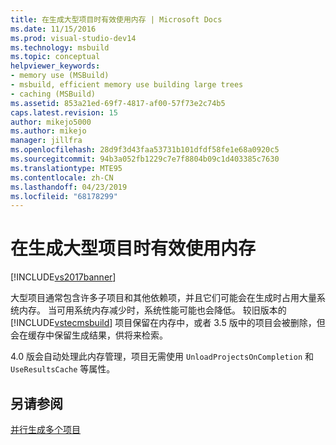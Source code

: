 ```yaml
---
title: 在生成大型项目时有效使用内存 | Microsoft Docs
ms.date: 11/15/2016
ms.prod: visual-studio-dev14
ms.technology: msbuild
ms.topic: conceptual
helpviewer_keywords:
- memory use (MSBuild)
- msbuild, efficient memory use building large trees
- caching (MSBuild)
ms.assetid: 853a21ed-69f7-4817-af00-57f73e2c74b5
caps.latest.revision: 15
author: mikejo5000
ms.author: mikejo
manager: jillfra
ms.openlocfilehash: 28d9f3d43faa53731b101dfdf58fe1e68a0920c5
ms.sourcegitcommit: 94b3a052fb1229c7e7f8804b09c1d403385c7630
ms.translationtype: MTE95
ms.contentlocale: zh-CN
ms.lasthandoff: 04/23/2019
ms.locfileid: "68178299"
---
```

# <a name="using-memory-efficiently-when-you-build-large-projects"></a>在生成大型项目时有效使用内存
[!INCLUDE[vs2017banner](../includes/vs2017banner.md)]

大型项目通常包含许多子项目和其他依赖项，并且它们可能会在生成时占用大量系统内存。 当可用系统内存减少时，系统性能可能也会降低。 较旧版本的 [!INCLUDE[vstecmsbuild](../includes/vstecmsbuild-md.md)] 项目保留在内存中，或者 3.5 版中的项目会被删除，但会在缓存中保留生成结果，供将来检索。  
  
 4\.0 版会自动处理此内存管理，项目无需使用 `UnloadProjectsOnCompletion` 和 `UseResultsCache` 等属性。  
  
## <a name="see-also"></a>另请参阅  
 [并行生成多个项目](../msbuild/building-multiple-projects-in-parallel-with-msbuild.md)
